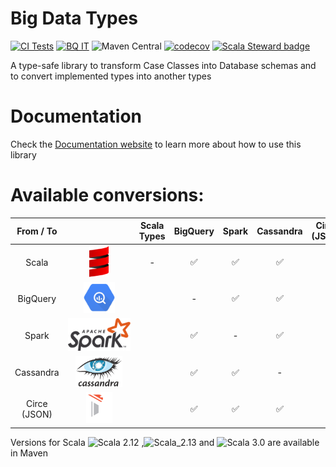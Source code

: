# Big Data Types
[![CI Tests](https://github.com/data-tools/big-data-types/workflows/ci-tests/badge.svg)](https://github.com/data-tools/big-data-types/actions/workflows/ci-tests.yml)
[![BQ IT](https://github.com/data-tools/big-data-types/workflows/BigQuery-Integration/badge.svg)](https://github.com/data-tools/big-data-types/actions/workflows/bigquery-integration.yml)
![Maven Central](https://img.shields.io/maven-central/v/io.github.data-tools/big-data-types-core_2.13)
[![codecov](https://codecov.io/gh/data-tools/big-data-types/branch/main/graph/badge.svg?token=1DUBMIAEO8)](https://codecov.io/gh/data-tools/big-data-types)
[![Scala Steward badge](https://img.shields.io/badge/Scala_Steward-helping-blue.svg?style=flat&logo=data:image/png;base64,iVBORw0KGgoAAAANSUhEUgAAAA4AAAAQCAMAAAARSr4IAAAAVFBMVEUAAACHjojlOy5NWlrKzcYRKjGFjIbp293YycuLa3pYY2LSqql4f3pCUFTgSjNodYRmcXUsPD/NTTbjRS+2jomhgnzNc223cGvZS0HaSD0XLjbaSjElhIr+AAAAAXRSTlMAQObYZgAAAHlJREFUCNdNyosOwyAIhWHAQS1Vt7a77/3fcxxdmv0xwmckutAR1nkm4ggbyEcg/wWmlGLDAA3oL50xi6fk5ffZ3E2E3QfZDCcCN2YtbEWZt+Drc6u6rlqv7Uk0LdKqqr5rk2UCRXOk0vmQKGfc94nOJyQjouF9H/wCc9gECEYfONoAAAAASUVORK5CYII=)](https://scala-steward.org)

A type-safe library to transform Case Classes into Database schemas and to convert implemented types into another types


# Documentation
Check the [Documentation website](https://data-tools.github.io/big-data-types) to learn more about how to use this library
  

# Available conversions:

|    From / To    |                                                                                                                     |Scala Types       |BigQuery          |Spark             |Cassandra         | Circe (JSON) |
|:---------------:|:-------------------------------------------------------------------------------------------------------------------:|:----------------:|:----------------:|:----------------:|:----------------:|:------------:|
|      Scala      |               <img src="./website/static/img/logos/scala.png" style="max-height:50px;max-width:70px">               |       -          |:white_check_mark:|:white_check_mark:|:white_check_mark:|              |
|    BigQuery     |             <img src="./website/static/img/logos/bigquery.png" style="max-height:50px;max-width:70px">              |                  |        -         |:white_check_mark:|:white_check_mark:|              |
|      Spark      |  <img src="./website/static/img/logos/spark.png" style="background-color:white;max-height:100px;max-width:100px">   |                  |:white_check_mark:|        -         |:white_check_mark:|              |
|    Cassandra    | <img src="./website/static/img/logos/cassandra.png" style="background-color:white;max-height:50px;max-width:100px"> |                  |:white_check_mark:|:white_check_mark:|        -         |              |
|  Circe (JSON)   |    <img src="./website/static/img/logos/circe.png" style="background-color:gray;max-height:50px;max-width:70px">    |                  |:white_check_mark:|:white_check_mark:|:white_check_mark:|              |


Versions for Scala ![Scala 2.12](https://img.shields.io/badge/Scala-2.12-red) ,![Scala_2.13](https://img.shields.io/badge/Scala-2.13-red) 
and ![Scala 3.0](https://img.shields.io/badge/Scala-3.0-red) are available in Maven
